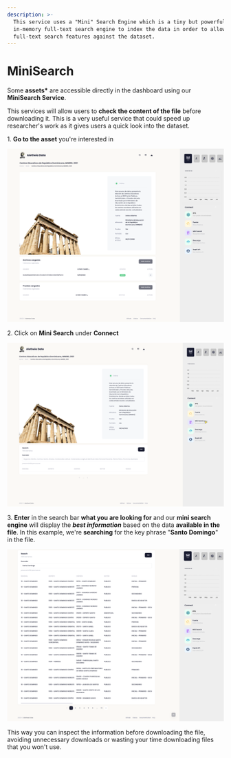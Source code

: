 ```yaml
---
description: >-
  This service uses a "Mini" Search Engine which is a tiny but powerful
  in-memory full-text search engine to index the data in order to allow
  full-text search features against the dataset.
---
```


# MiniSearch

Some **assets\*** are accessible directly in the dashboard using our **MiniSearch Service**.

This services will allow users to **check the content of the file** before downloading it. This is a very useful service that could speed up researcher's work as it gives users a quick look into the dataset.

1\. **Go to the asset** you're interested in

![](<../.gitbook/assets/Screen Shot 2022-04-08 at 12.32 1.png>)

2\. Click on **Mini Search** under **Connect**

![](<../.gitbook/assets/Group 15 (2).png>)

3\. **Enter** in the search bar **what you are looking for** and our **mini search engine** will display the _**best information**_ based on the data **available in the file**. In this example, we're **searching** for the key phrase "**Santo Domingo**" in the file.

![](<../.gitbook/assets/Screen Shot 2022-04-08 at 12.36.53 PM.png>)

This way you can inspect the information before downloading the file, avoiding unnecessary downloads or wasting your time downloading files that you won't use.

